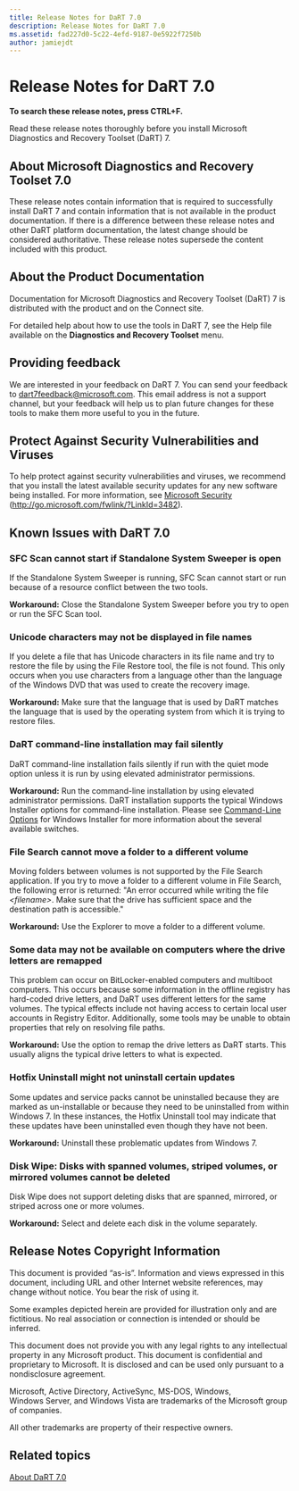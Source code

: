 ```yaml
---
title: Release Notes for DaRT 7.0
description: Release Notes for DaRT 7.0
ms.assetid: fad227d0-5c22-4efd-9187-0e5922f7250b
author: jamiejdt
---
```


# Release Notes for DaRT 7.0


**To search these release notes, press CTRL+F.**

Read these release notes thoroughly before you install Microsoft Diagnostics and Recovery Toolset (DaRT) 7.

## About Microsoft Diagnostics and Recovery Toolset 7.0


These release notes contain information that is required to successfully install DaRT 7 and contain information that is not available in the product documentation. If there is a difference between these release notes and other DaRT platform documentation, the latest change should be considered authoritative. These release notes supersede the content included with this product.

## About the Product Documentation


Documentation for Microsoft Diagnostics and Recovery Toolset (DaRT) 7 is distributed with the product and on the Connect site.

For detailed help about how to use the tools in DaRT 7, see the Help file available on the **Diagnostics and Recovery Toolset** menu.

## Providing feedback


We are interested in your feedback on DaRT 7. You can send your feedback to dart7feedback@microsoft.com. This email address is not a support channel, but your feedback will help us to plan future changes for these tools to make them more useful to you in the future.

## Protect Against Security Vulnerabilities and Viruses


To help protect against security vulnerabilities and viruses, we recommend that you install the latest available security updates for any new software being installed. For more information, see [Microsoft Security](http://go.microsoft.com/fwlink/?LinkId=3482) (http://go.microsoft.com/fwlink/?LinkId=3482).

## Known Issues with DaRT 7.0


### SFC Scan cannot start if Standalone System Sweeper is open

If the Standalone System Sweeper is running, SFC Scan cannot start or run because of a resource conflict between the two tools.

**Workaround:** Close the Standalone System Sweeper before you try to open or run the SFC Scan tool.

### Unicode characters may not be displayed in file names

If you delete a file that has Unicode characters in its file name and try to restore the file by using the File Restore tool, the file is not found. This only occurs when you use characters from a language other than the language of the Windows DVD that was used to create the recovery image.

**Workaround:** Make sure that the language that is used by DaRT matches the language that is used by the operating system from which it is trying to restore files.

### DaRT command-line installation may fail silently

DaRT command-line installation fails silently if run with the quiet mode option unless it is run by using elevated administrator permissions.

**Workaround:** Run the command-line installation by using elevated administrator permissions. DaRT installation supports the typical Windows Installer options for command-line installation. Please see [Command-Line Options](http://go.microsoft.com/fwlink/?LinkId=160689) for Windows Installer for more information about the several available switches.

### File Search cannot move a folder to a different volume

Moving folders between volumes is not supported by the File Search application. If you try to move a folder to a different volume in File Search, the following error is returned: "An error occurred while writing the file *&lt;filename&gt;*. Make sure that the drive has sufficient space and the destination path is accessible."

**Workaround:** Use the Explorer to move a folder to a different volume.

### Some data may not be available on computers where the drive letters are remapped

This problem can occur on BitLocker-enabled computers and multiboot computers. This occurs because some information in the offline registry has hard-coded drive letters, and DaRT uses different letters for the same volumes. The typical effects include not having access to certain local user accounts in Registry Editor. Additionally, some tools may be unable to obtain properties that rely on resolving file paths.

**Workaround:** Use the option to remap the drive letters as DaRT starts. This usually aligns the typical drive letters to what is expected.

### Hotfix Uninstall might not uninstall certain updates

Some updates and service packs cannot be uninstalled because they are marked as un-installable or because they need to be uninstalled from within Windows 7. In these instances, the Hotfix Uninstall tool may indicate that these updates have been uninstalled even though they have not been.

**Workaround:** Uninstall these problematic updates from Windows 7.

### Disk Wipe: Disks with spanned volumes, striped volumes, or mirrored volumes cannot be deleted

Disk Wipe does not support deleting disks that are spanned, mirrored, or striped across one or more volumes.

**Workaround:** Select and delete each disk in the volume separately.

## Release Notes Copyright Information


This document is provided “as-is”. Information and views expressed in this document, including URL and other Internet website references, may change without notice. You bear the risk of using it.

Some examples depicted herein are provided for illustration only and are fictitious. No real association or connection is intended or should be inferred.

This document does not provide you with any legal rights to any intellectual property in any Microsoft product. This document is confidential and proprietary to Microsoft. It is disclosed and can be used only pursuant to a nondisclosure agreement.



Microsoft, Active Directory, ActiveSync, MS-DOS, Windows, Windows Server, and Windows Vista are trademarks of the Microsoft group of companies.

All other trademarks are property of their respective owners.

## Related topics


[About DaRT 7.0](about-dart-70-new-ia.md)

 

 





